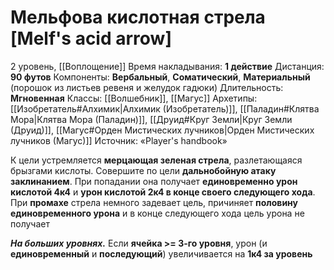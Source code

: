 # Мельфова кислотная стрела [Melf's acid arrow]
2 уровень, [[Воплощение]]
Время накладывания: **1 действие**
Дистанция: **90 футов**
Компоненты: **Вербальный**, **Соматический**, **Материальный** (порошок из листьев ревеня и желудок гадюки)
Длительность: **Мгновенная**
Классы: [[Волшебник]], [[Магус]]
Архетипы: [[Изобретатель#Алхимик|Алхимик (Изобретатель)]], [[Паладин#Клятва Мора|Клятва Мора (Паладин)]], [[Друид#Круг Земли|Круг Земли (Друид)]], [[Магус#Орден Мистических лучников|Орден Мистических лучников (Магус)]]
Источник: «Player's handbook»

К цели устремляется **мерцающая зеленая стрела**, разлетающаяся брызгами кислоты. Совершите по цели **дальнобойную атаку заклинанием**. При попадании она получает **единовременно урон кислотой 4к4** и **урон кислотой 2к4 в конце своего следующего хода**. При **промахе** стрела немного задевает цель, причиняет **половину единовременного урона** и в конце следующего хода цель урона не получает

**_На больших уровнях._** Если **ячейка >= 3-го уровня**, урон (и **единовременный** и **последующий**) увеличивается на **1к4 за уровень**
